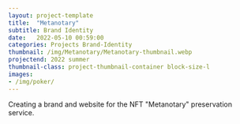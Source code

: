 ```yaml
---
layout: project-template
title:  "Metanotary"
subtitle: Brand Identity
date:   2022-05-10 00:59:00
categories: Projects Brand-Identity
thumbnail: /img/Metanotary/Metanotary-thumbnail.webp
projectend: 2022 summer
thumbnail-class: project-thumbnail-container block-size-l
images:
- /img/poker/
---
```


Creating a brand and website for the NFT "Metanotary" preservation service.